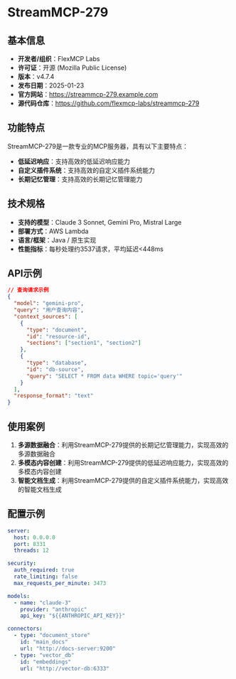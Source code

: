# StreamMCP-279

## 基本信息

- **开发者/组织**：FlexMCP Labs
- **许可证**：开源 (Mozilla Public License)
- **版本**：v4.7.4
- **发布日期**：2025-01-23
- **官方网站**：https://streammcp-279.example.com
- **源代码仓库**：https://github.com/flexmcp-labs/streammcp-279

## 功能特点

StreamMCP-279是一款专业的MCP服务器，具有以下主要特点：

- **低延迟响应**：支持高效的低延迟响应能力
- **自定义插件系统**：支持高效的自定义插件系统能力
- **长期记忆管理**：支持高效的长期记忆管理能力


## 技术规格

- **支持的模型**：Claude 3 Sonnet, Gemini Pro, Mistral Large
- **部署方式**：AWS Lambda
- **语言/框架**：Java / 原生实现
- **性能指标**：每秒处理约3537请求，平均延迟<448ms

## API示例

```json
// 查询请求示例
{
  "model": "gemini-pro",
  "query": "用户查询内容",
  "context_sources": [
    {
      "type": "document",
      "id": "resource-id",
      "sections": ["section1", "section2"]
    },
    {
      "type": "database",
      "id": "db-source",
      "query": "SELECT * FROM data WHERE topic='query'"
    }
  ],
  "response_format": "text"
}
```

## 使用案例

1. **多源数据融合**：利用StreamMCP-279提供的长期记忆管理能力，实现高效的多源数据融合
2. **多模态内容创建**：利用StreamMCP-279提供的低延迟响应能力，实现高效的多模态内容创建
3. **智能文档生成**：利用StreamMCP-279提供的自定义插件系统能力，实现高效的智能文档生成


## 配置示例

```yaml
server:
  host: 0.0.0.0
  port: 8331
  threads: 12

security:
  auth_required: true
  rate_limiting: false
  max_requests_per_minute: 3473

models:
  - name: "claude-3"
    provider: "anthropic"
    api_key: "${{ANTHROPIC_API_KEY}}"

connectors:
  - type: "document_store"
    id: "main_docs"
    url: "http://docs-server:9200"
  - type: "vector_db"
    id: "embeddings"
    url: "http://vector-db:6333"
```